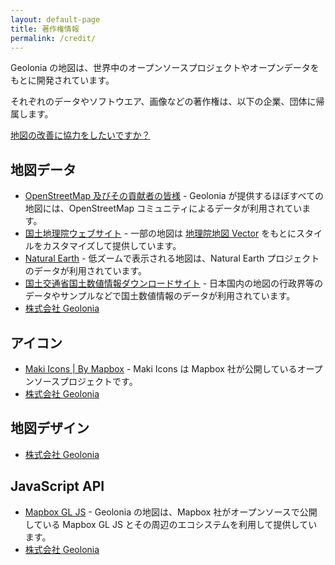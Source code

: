```yaml
---
layout: default-page
title: 著作権情報
permalink: /credit/
---
```


Geolonia の地図は、世界中のオープンソースプロジェクトやオープンデータをもとに開発されています。

それぞれのデータやソフトウエア、画像などの著作権は、以下の企業、団体に帰属します。

<a class="btn btn-warning" href="https://www.openstreetmap.org/">地図の改善に協力をしたいですか？</a>

## 地図データ

* [OpenStreetMap 及びその貢献者の皆様](https://www.openstreetmap.org/copyright) - Geolonia が提供するほぼすべての地図には、OpenStreetMap コミュニティによるデータが利用されています。
* [国土地理院ウェブサイト](https://www.gsi.go.jp/) - 一部の地図は [地理院地図 Vector](https://maps.gsi.go.jp/vector/) をもとにスタイルをカスタマイズして提供しています。
* [Natural Earth](https://www.naturalearthdata.com/) - 低ズームで表示される地図は、Natural Earth プロジェクトのデータが利用されています。
* [国土交通省国土数値情報ダウンロードサイト](https://nlftp.mlit.go.jp/) - 日本国内の地図の行政界等のデータやサンプルなどで国土数値情報のデータが利用されています。
* [株式会社 Geolonia](https://geolonia.com/)

## アイコン

* [Maki Icons \| By Mapbox](https://labs.mapbox.com/maki-icons/) - Maki Icons は Mapbox 社が公開しているオープンソースプロジェクトです。
* [株式会社 Geolonia](https://geolonia.com/)

## 地図デザイン

* [株式会社 Geolonia](https://geolonia.com/)

## JavaScript API

* [Mapbox GL JS](https://github.com/mapbox/mapbox-gl-js) - Geolonia の地図は、Mapbox 社がオープンソースで公開している Mapbox GL JS とその周辺のエコシステムを利用して提供しています。
* [株式会社 Geolonia](https://geolonia.com/)
